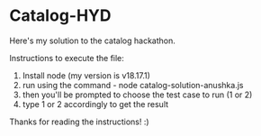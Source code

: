 # Catalog-HYD
Here's my solution to the catalog hackathon.

Instructions to execute the file:

1. Install node (my version is v18.17.1)
2. run using the command - node catalog-solution-anushka.js
3. then you'll be prompted to choose the test case to run (1 or 2)
4. type 1 or 2 accordingly to get the result

Thanks for reading the instructions! :)
